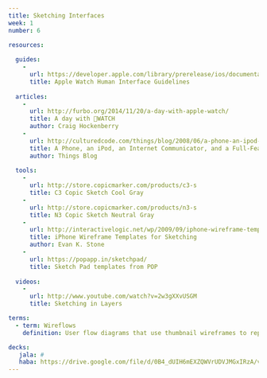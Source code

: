 ```yaml
---
title: Sketching Interfaces
week: 1
number: 6

resources:
  
  guides:
    -
      url: https://developer.apple.com/library/prerelease/ios/documentation/UserExperience/Conceptual/WatchHumanInterfaceGuidelines/index.html#//apple_ref/doc/uid/TP40014992-CH3-SW1
      title: Apple Watch Human Interface Guidelines
  
  articles:
    -
      url: http://furbo.org/2014/11/20/a-day-with-apple-watch/
      title: A day with WATCH
      author: Craig Hockenberry 
    -
      url: http://culturedcode.com/things/blog/2008/06/a-phone-an-ipod-an-internet-communicator-and-a-full-featured-task-manager.html
      title: A Phone, an iPod, an Internet Communicator, and a Full-Featured Task Manager!
      author: Things Blog
  
  tools:
    -
      url: http://store.copicmarker.com/products/c3-s
      title: C3 Copic Sketch Cool Gray
    -
      url: http://store.copicmarker.com/products/n3-s
      title: N3 Copic Sketch Neutral Gray
    -
      url: http://interactivelogic.net/wp/2009/09/iphone-wireframe-templates/
      title: iPhone Wireframe Templates for Sketching
      author: Evan K. Stone
    -
      url: https://popapp.in/sketchpad/
      title: Sketch Pad templates from POP
  
  videos:
    -
      url: http://www.youtube.com/watch?v=2w3gXXvUSGM
      title: Sketching in Layers

terms:
  - term: Wireflows
    definition: User flow diagrams that use thumbnail wireframes to represent the pages.

decks:
   jala: #
   haba: https://drive.google.com/file/d/0B4_dUIH6mEXZQWVrUDVJMGxIRzA/view?usp=sharing
---
```



